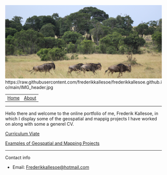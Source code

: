 
<img src="https://raw.githubusercontent.com/frederikkallesoe/frederikkallesoe.github.io/main/IMG_header.jpg">
https://raw.githubusercontent.com/frederikkallesoe/frederikkallesoe.github.io/main/IMG_header.jpg
<table>
     <tr>
         <td><a href=".">Home</a></td>
         <td><a href="about">About</a></td>
     </tr>
 </table>
 <hr>

Hello there and welcome to the online portfolio of me, Frederik Kallesoe, in which I display some of the geospatial and mappig projects I have worked on along with some a generel CV.

[Curriculum Viate](CV.md)                                      

[Examples of Geospatial and Mapping Projects](mapping_examples.md)


<hr>
<p>Contact info</p>
<ul>
    <li>Email: <a href="mailto:{{ site.email }}">Frederikkallesoe@hotmail.com</a></li>
</ul>
